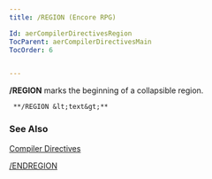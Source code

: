 ```yaml
---
title: /REGION (Encore RPG)

Id: aerCompilerDirectivesRegion
TocParent: aerCompilerDirectivesMain
TocOrder: 6


---
```


**/REGION** marks the beginning of a collapsible region.

```
 **/REGION &lt;text&gt;**   
```

### See Also
[Compiler Directives](aerCompilerDirectivesMain.html) 

[/ENDREGION](aerCompilerDirectivesEndRegion.html) 
